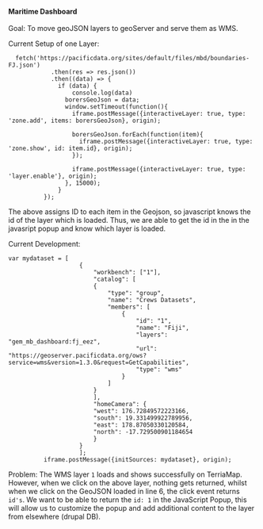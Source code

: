 __Maritime Dashboard__<br /> <br /> 
Goal: To move geoJSON layers to geoServer and serve them as WMS.

Current Setup of one Layer:
```
  fetch('https://pacificdata.org/sites/default/files/mbd/boundaries-FJ.json')
            .then(res => res.json())
            .then((data) => {      
              if (data) {
                  console.log(data)
                borersGeoJson = data;
                window.setTimeout(function(){
                  iframe.postMessage({interactiveLayer: true, type: 'zone.add', items: borersGeoJson}, origin);

                  borersGeoJson.forEach(function(item){
                    iframe.postMessage({interactiveLayer: true, type: 'zone.show', id: item.id}, origin);
                  });

                  iframe.postMessage({interactiveLayer: true, type: 'layer.enable'}, origin);
                }, 15000);
              }
          });
```
The above assigns ID to each item in the Geojson, so javascript knows the id of the layer which is loaded. Thus, we are able to get the id in the in the javasript popup and know which layer is loaded.

Current Development:
``` 
var mydataset = [
                    {
                        "workbench": ["1"],
                        "catalog": [
                        {
                            "type": "group",
                            "name": "Crews Datasets",
                            "members": [
                                {
                                    "id": "1",
                                    "name": "Fiji",
                                    "layers": "gem_mb_dashboard:fj_eez",
                                    "url": "https://geoserver.pacificdata.org/ows?service=wms&version=1.3.0&request=GetCapabilities",               
                                    "type": "wms"
                                }
                            ]
                        }
                        ],
                        "homeCamera": {
                        "west": 176.72849572223166,
                        "south": 19.331499922789956,
                        "east": 178.87050330120584,
                        "north": -17.729500901184654
                        }
                    }
                    ];
          iframe.postMessage({initSources: mydataset}, origin);
 ```
  
 Problem: The WMS layer ```1``` loads and shows successfully on TerriaMap. However, when we click on the above layer, nothing gets returned, whilst when we click on the GeoJSON loaded in line 6, the click event returns ```id's```. We want to be able to return the ```id: 1``` in the JavaScript Popup, this will allow us to customize the popup and add additional content to the layer from elsewhere (drupal DB).
          
